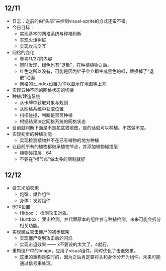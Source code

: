 
## 12/11
- 日志：之前的由“头部”来控制visual-sprite的方式还蛮不错。
- 今日目标：
	- 实现基本的网格系统与种植判断
	- 实现火炬树桩
	- 实现攻击交互
- 网格的变化
	- 参考11/27的内容
	- 同时发现，绿色也有“退散”，在种植植物之后。
	- 红色之所以没有，可能是因为铲子会立即生成黑色的框，替换掉了“退散”动画
	- 网格的z_index设置为10以显示在地图等上方
- 实现五种不同的网格状态的切换
- 种植/建造系统
	- 从卡牌中获取对象与规则
	- 从网格系统中获取位置
	- 扫描碰撞，判断是否可种植
	- 根据结果决定网格系统的网格状态
- 目前就判断下面是不是花盆或地图，是的话就可以种植。不然做不完。
- 实现初步的种植功能
	- 实现检测植物并不在已有植物的地方种植
- 让目前所有的植物都继承植物节点，并添加植物碰撞层
	- 植物碰撞层：64
	- 不要在“根节点”做太多的限制就好

## 12/12

- 做玉米加农炮
	- 炮弹：爆炸组件
	- 身体：发射组件
- BOX设置
	- Hitbox ： 检测攻击对象。
	- Hurtbox： 受击检测。并代替原本的组件参与种植检测。未来可能会拆分相关功能。
- 实现豌豆攻击僵尸的初步框架
	- 实现僵尸受到攻击后的闪烁
	- 实现击退效果 —— x不要设的太大了。4就行。
- 重构僵尸中的image，应用了visual组件。同时优化了击退效果。
	- 这里的重构是临时的，因为之后肯定要将头和身体分开为组件。未来可能通过信号来处理。
